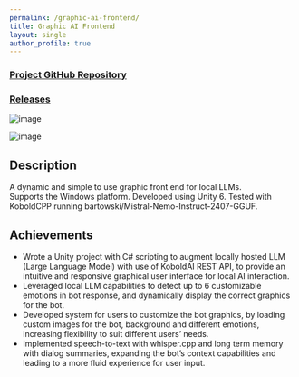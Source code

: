 ```yaml
---
permalink: /graphic-ai-frontend/
title: Graphic AI Frontend
layout: single
author_profile: true
---
```


### [**Project GitHub Repository**](https://github.com/LeeZeHao/GraphicAiFrontend)    
### [**Releases**](https://github.com/LeeZeHao/GraphicAiFrontend/releases)

![image](https://github.com/user-attachments/assets/d6e65799-fb06-4d0c-ba12-6d09380e3ac6)

![image](https://github.com/user-attachments/assets/101e1d6b-2439-4f36-ad93-2dad23e2c1d4)


## Description
A dynamic and simple to use graphic front end for local LLMs.      
Supports the Windows platform. Developed using Unity 6. Tested with KoboldCPP running bartowski/Mistral-Nemo-Instruct-2407-GGUF.

## Achievements
- Wrote a Unity project with C# scripting to augment locally hosted LLM (Large Language Model) with use of KoboldAI REST API, to provide an intuitive and responsive graphical user interface for local AI interaction.
- Leveraged local LLM capabilities to detect up to 6 customizable emotions in bot response, and dynamically display the correct graphics for the bot.
- Developed system for users to customize the bot graphics, by loading custom images for the bot, background and different emotions, increasing flexibility to suit different users’ needs.
- Implemented speech-to-text with whisper.cpp and long term memory with dialog summaries, expanding the bot’s context capabilities and leading to a more fluid experience for user input.
